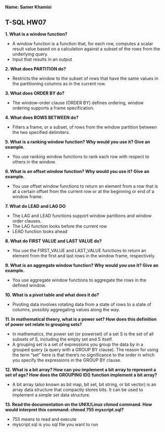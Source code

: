 #### Name: Samer Khamisi

## T-SQL HW07

**1. What is a window function?**

* A window function is a function that, for each row, computes a scalar result value based on a calculation
against a subset of the rows from the underlying query.
* Input that results in an output

**2. What does PARTITION do?**

* Restricts the window to the subset of rows that have the same values in the partitioning 
columns as in the current row.

**3. What does ORDER BY do?**

* The window-order clause (ORDER BY) defines ordering, window ordering supports a frame specification.

**4. What does ROWS BETWEEN do?**

* Filters a frame, or a subset, of rows from the window partition between the two specified delimiters.

**5. What is a ranking window function? Why would you use it? Give an example.**

* You use ranking window functions to rank each row with respect to others in the window.

**6. What is an offset window function? Why would you use it? Give an example.**

* You use offset window functions to return an element from a row that is at a certain offset from the
current row or at the beginning or end of a window frame.

**7. What do LEAD and LAG DO**

* The LAG and LEAD functions support window partitions and window order clauses.
* The LAG function looks before the current row
* LEAD function looks ahead

**8. What do FIRST VALUE and LAST VALUE do?**

* You use the FIRST_VALUE and LAST_VALUE functions to return an element from the first and last
rows in the window frame, respectively.

**9. What is an aggregate window function? Why would you use it? Give an example.**

* You use aggregate window functions to aggregate the rows in the defined window.

**10. What is a pivot table and what does it do?**

* Pivoting data involves rotating data from a state of rows to a state of columns, possibly aggregating
values along the way.

**11. In mathematical theory, what is a power set? How does this definition of power set relate to grouping
sets?**

* In mathematics, the power set (or powerset) of a set S is the set of all subsets of S, including the 
empty set and S itself.
* A grouping set is a set of expressions you group the data by in a grouped query (a query with a
GROUP BY clause). The reason for using the term “set” here is that there’s no significance to the order in
which you specify the expressions in the GROUP BY clause.

**12. What is a bit array? How can you implement a bit array to represent a set of 
ags? How does the GROUPING ID() function implement a bit array?**

* A bit array (also known as bit map, bit set, bit string, or bit vector) is an array data structure that 
compactly stores bits. It can be used to implement a simple set data structure. 

**13. Read the documentation on the UNIX/Linux chmod command. How would interpret this command:
chmod 755 myscript.sql?**

* 755 means to read and execute
* myscript.sql is you sql file you want to run